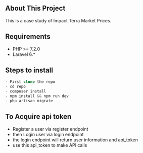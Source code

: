 ## About This Project

This is a case study of Impact Terra Market Prices.

## Requirements
- PHP >= 7.2.0
- Laravel 6.*

## Steps to install

```PHP
- First clone the repo
- cd repo
- composer install
- npm install && npm run dev
- php artisan migrate
```

## To Acquire api token

- Register a user via register endpoint
- then Login user via login endpoint
- the login endpoint will return user information and api_token
- use this api_token to make API calls
